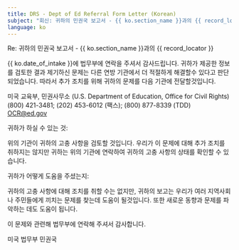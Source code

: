 ```yaml
---
title: DRS - Dept of Ed Referral Form Letter (Korean)
subject: "회신: 귀하의 민권국 보고서 - {{ ko.section_name }}과의 {{ record_locator }}"
language: ko
---
```

Re:		귀하의 민권국 보고서 - {{ ko.section_name }}과의 {{ record_locator }}

{{ ko.date_of_intake }}에 법무부에 연락을 주셔서 감사드립니다. 귀하가 제공한 정보를 검토한 결과  제기하신 문제는 다른 연방 기관에서 더 적절하게 해결할수 있다고 판단되었습니다. 따라서 추가 조치를 위해 귀하의 문제를 다음 기관에 전달할것입니다.

미국 교육부, 민권사무소 (U.S. Department of Education, Office for Civil Rights)
(800) 421-3481; (202) 453-6012 (팩스); (800) 877-8339 (TDD)
OCR@ed.gov

귀하가 하실 수 있는 것:

위의 기관이 귀하의 고충 사항을 검토할 것입니다. 우리가 이 문제에 대해 추가 조치를 취하지는 않지만 귀하는 위의 기관에 연락하여 귀하의 고충 사항의 상태를 확인할 수 있습니다.

귀하가 어떻게 도움을 주셨는지:

귀하의 고충 사항에 대해 조치를 취할 수는 없지만, 귀하의 보고는 우리가 여러 지역사회나 주민들에게 끼치는 문제를 찾는데 도움이 될것입니다. 또한 새로운 동향과 문제를 파악하는 데도 도움이 됩니다.

이 문제와 관련해 법무부에 연락해 주셔서 감사합니다.


미국 법무부
민권국
